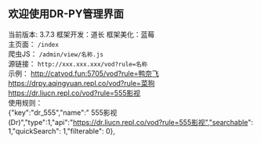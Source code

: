 ## 欢迎使用DR-PY管理界面  
当前版本: 3.7.3 框架开发：道长 框架美化：蓝莓    
主页面： `/index`  
爬虫JS： `/admin/view/名称.js`  
源链接： `http://xxx.xxx.xxx/vod?rule=名称`  
示例：
http://catvod.fun:5705/vod?rule=鸭奈飞  
https://drpy.aqingyuan.repl.co/vod?rule=菜狗  
https://dr.liucn.repl.co/vod?rule=555影视  
使用规则：  
{"key":"dr_555","name":" 555影视(Dr)","type":1,"api":"https://dr.liucn.repl.co/vod?rule=555影视","searchable": 1,"quickSearch": 1,"filterable": 0},  

